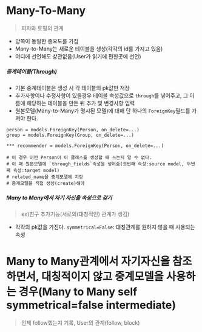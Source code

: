 # Many-To-Many
> 피자와 토핑의 관계

* 양쪽이 동일한 중요도를 가짐
* Many-to-Many는 새로운 테이블을 생성(각각의 id를 가지고 있음)
* 어디에 선언해도 상관없음(User가 읽기에 편한곳에 선언)

##### 중계테이블(Through)
* 기본 중계테이블은 생성 시 각 테이블의 pk값만 저장
* 추가사항이나 수정사항이 있을경우 테이블 속성값으로 `through`를 넣어주고, 그 이름에 해당하는 테이블을 만든 뒤 추가 및 변경사항 입력
* 원본모델(Many-to-Many가 명시된 모델)에 대해 단 하나의 `ForeignKey`필드를 가져야 한다.

```
person = models.ForeignKey(Person, on_delete=...)
group = models.ForeignKey(Group, on_delete=...)

*** recommender = models.ForeignKey(Person, on_delete=...)

# 이 경우 어떤 Person이 이 클래스를 생성할 때 쓰는지 알 수 없다.
# 이 때 원본모델에 `through_fields`속성을 넣어줌(첫번째 속성:source model, 두번째 속성:target model)
# related_name을 중계모델에 지정
# 중계모델을 직접 생성(create)해야
```

##### Many to Many에서 자기 자신을 속성으로 갖기
> ex)친구 추가기능(서로의(대칭적인) 관계가 생김)

* 각각의 pk값을 가진다.
`symmetrical=False`: 대칭관계를 원하지 않을 때 사용되는 속성


# Many to Many관계에서 자기자신을 참조하면서, 대칭적이지 않고 중계모델을 사용하는 경우(Many to Many self symmetrical=false intermediate)
> 언제 follow했는지 기록, User의 관계(follow, block)
